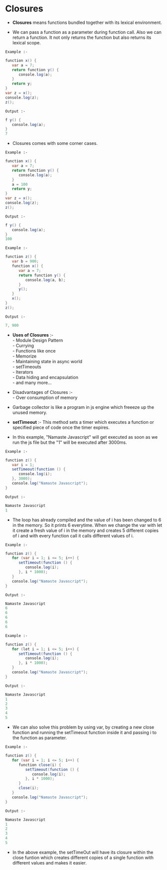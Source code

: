 <h1>Closures</h1>
<p>

- <b>Closures</b> means functions bundled together with its lexical environment.

- We can pass a function as a parameter during function call. Also we can return a function. It not only returns the function but also returns its lexical scope.

<code>Example :-</code>
```java
function x() {
   var a = 7;
   return function y() {
      console.log(a);
   }
   return y;
}
var z = x();
console.log(z);
z();
```
<code>Output :-</code>
```java
f y() {
   console.log(a);
}
7
```

- Closures comes with some corner cases.

<code>Example :-</code>
```java
function x() {
   var a = 7;
   return function y() {
      console.log(a);
   }
   a = 100
   return y;
}
var z = x();
console.log(z);
z();
```
<code>Output :-</code>
```java
f y() {
   console.log(a);
}
100
```
<code>Example :-</code>
```java
function z() {
   var b = 900;
   function x() {
      var a = 7;
      return function y() {
         console.log(a, b);
      }
      y();
   }
   x();
}
z();
```
<code>Output :-</code>
```java
7, 900
```

- <b>Uses of Closures</b> :- <br>
      - Module Design Pattern<br>
      - Currying<br>
      - Functions like once<br>
      - Memorize<br>
      - Maintaining state in async world<br>
      - setTimeouts<br>
      - Iterators<br>
      - Data hiding and encapsulation<br>
      - and many more...<br>

- Disadvantages of Closures :-<br>
      - Over consumption of memory

- Garbage collector is like a program in js engine which freeeze up the unused memory.

- <b>setTimeout</b> :- This method sets a timer which executes a function or specified piece of code once the timer expires.

- In this example, "Namaste Javascript" will get executed as soon as we run the js file but the "1" will be executed after 3000ms.

<code>Example :-</code>
```java
function z() {
   var i = 1;
   setTimeout(function () {
      console.log(i);
   }, 3000);
   console.log("Namaste Javascript");
}
```
<code>Output :-</code>
```java
Namaste Javascript
1
```

- The loop has already compiled and the value of i has been changed to 6 in the memory. So it prints 6 everytime. When we change the var with let it create a fresh value of i in the memory and creates 5 different copies of i and with every function call it calls different values of i.

<code>Example :-</code>
```java
function z() {
   for (var i = 1; i <= 5; i++) {
      setTimeout(function () {
         console.log(i);
      }, i * 1000);
   }
   console.log("Namaste Javascript");
}
```
<code>Output :-</code>
```java
Namaste Javascript
6
6
6
6
6
```

<code>Example :-</code>
```java
function z() {
   for (let i = 1; i <= 5; i++) {
      setTimeout(function () {
         console.log(i);
      }, i * 1000);
   }
   console.log("Namaste Javascript");
}
```
<code>Output :-</code>
```java
Namaste Javascript
1
2
3
4
5
```

- We can also solve this problem by using var, by creating a new close function and running the setTimeout function inside it and passing i to the function as parameter.

<code>Example :-</code>
```java
function z() {
   for (var i = 1; i <= 5; i++) {
      function close(i) {
         setTimeout(function () {
            console.log(i);
         }, i * 1000);
      }
      close(i);
   }
   console.log("Namaste Javascript");
}
```
<code>Output :-</code>
```java
Namaste Javascript
1
2
3
4
5
```

- In the above example, the setTimeOut will have its closure within the close funtion which creates different copies of a single function with different values and makes it easier.

</p>
